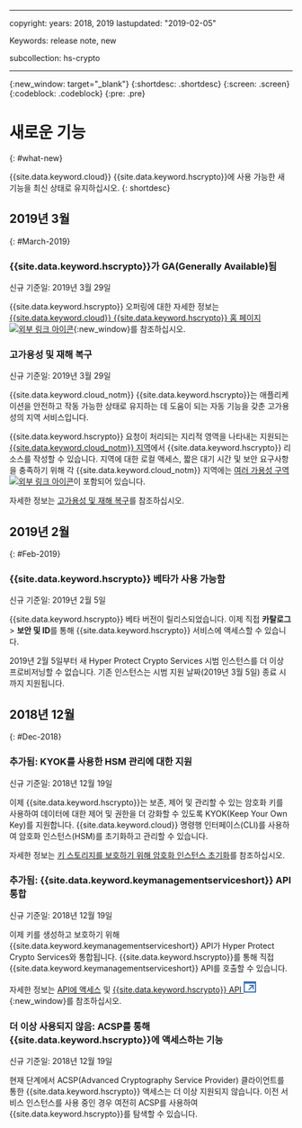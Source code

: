 ﻿---

copyright:
  years: 2018, 2019
lastupdated: "2019-02-05"

Keywords: release note, new

subcollection: hs-crypto

---

{:new_window: target="_blank"}
{:shortdesc: .shortdesc}
{:screen: .screen}
{:codeblock: .codeblock}
{:pre: .pre}

# 새로운 기능
{: #what-new}

{{site.data.keyword.cloud}} {{site.data.keyword.hscrypto}}에 사용 가능한 새 기능을 최신 상태로 유지하십시오.
{: shortdesc}

## 2019년 3월
{: #March-2019}

### {{site.data.keyword.hscrypto}}가 GA(Generally Available)됨
신규 기준일: 2019년 3월 29일

{{site.data.keyword.hscrypto}} 오퍼링에 대한 자세한 정보는 [{{site.data.keyword.cloud}} {{site.data.keyword.hscrypto}} 홈 페이지 ![외부 링크 아이콘](../../icons/launch-glyph.svg "외부 링크 아이콘")](https://www.ibm.com/cloud/hyper-protect-crypto){:new_window}를 참조하십시오.

### 고가용성 및 재해 복구
신규 기준일: 2019년 3월 29일

{{site.data.keyword.cloud_notm}} {{site.data.keyword.hscrypto}}는 애플리케이션을 안전하고 작동 가능한 상태로 유지하는 데 도움이 되는 자동 기능을 갖춘 고가용성의 지역 서비스입니다.

{{site.data.keyword.hscrypto}} 요청이 처리되는 지리적 영역을 나타내는 지원되는 [{{site.data.keyword.cloud_notm}} 지역](/docs/services/hs-crypto/regions.html)에서 {{site.data.keyword.hscrypto}} 리소스를 작성할 수 있습니다. 지역에 대한 로컬 액세스, 짧은 대기 시간 및 보안 요구사항을 충족하기 위해 각 {{site.data.keyword.cloud_notm}} 지역에는 [여러 가용성 구역 ![외부 링크 아이콘](../../icons/launch-glyph.svg "외부 링크 아이콘")](https://www.ibm.com/blogs/bluemix/2018/06/expansion-availability-zones-global-regions/)이 포함되어 있습니다.

자세한 정보는 [고가용성 및 재해 복구](/docs/services/hs-crypto/ha-dr.html)를 참조하십시오.

## 2019년 2월
{: #Feb-2019}

### {{site.data.keyword.hscrypto}} 베타가 사용 가능함
신규 기준일: 2019년 2월 5일

{{site.data.keyword.hscrypto}} 베타 버전이 릴리스되었습니다. 이제 직접 **카탈로그** > **보안 및 ID**를 통해 {{site.data.keyword.hscrypto}} 서비스에 액세스할 수 있습니다.

2019년 2월 5일부터 새 Hyper Protect Crypto Services 시범 인스턴스를 더 이상 프로비저닝할 수 없습니다. 기존 인스턴스는 시범 지원 날짜(2019년 3월 5일) 종료 시까지 지원됩니다.

## 2018년 12월
{: #Dec-2018}

### 추가됨: KYOK를 사용한 HSM 관리에 대한 지원
신규 기준일: 2018년 12월 19일

이제 {{site.data.keyword.hscrypto}}는 보존, 제어 및 관리할 수 있는 암호화 키를 사용하여 데이터에 대한 제어 및 권한을 더 강화할 수 있도록 KYOK(Keep Your Own Key)를 지원합니다. {{site.data.keyword.cloud}} 명령행 인터페이스(CLI)를 사용하여 암호화 인스턴스(HSM)를 초기화하고 관리할 수 있습니다.

자세한 정보는 [키 스토리지를 보호하기 위해 암호화 인스턴스 초기화](/docs/services/hs-crypto/initialize_hsm.html)를 참조하십시오.

### 추가됨: {{site.data.keyword.keymanagementserviceshort}} API 통합
신규 기준일: 2018년 12월 19일

이제 키를 생성하고 보호하기 위해 {{site.data.keyword.keymanagementserviceshort}} API가 Hyper Protect Crypto Services와 통합됩니다. {{site.data.keyword.hscrypto}}를 통해 직접 {{site.data.keyword.keymanagementserviceshort}} API를 호출할 수 있습니다.

자세한 정보는 [API에 액세스](/docs/services/hs-crypto/access-api.html) 및 [{{site.data.keyword.hscrypto}} API ![외부 링크 아이콘](image/external_link.svg "외부 링크 아이콘")](https://cloud.ibm.com/apidocs/hs-crypto){:new_window}를 참조하십시오.

### 더 이상 사용되지 않음: ACSP를 통해 {{site.data.keyword.hscrypto}}에 액세스하는 기능
신규 기준일: 2018년 12월 19일

현재 단계에서 ACSP(Advanced Cryptography Service Provider) 클라이언트를 통한 {{site.data.keyword.hscrypto}} 액세스는 더 이상 지원되지 않습니다. 이전 서비스 인스턴스를 사용 중인 경우 여전히 ACSP를 사용하여 {{site.data.keyword.hscrypto}}를 탐색할 수 있습니다.
